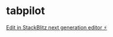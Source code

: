 # tabpilot

[Edit in StackBlitz next generation editor ⚡️](https://stackblitz.com/~/github.com/darpanpathak/tabpilot)
